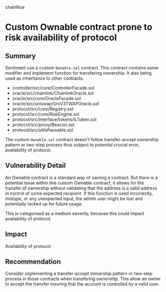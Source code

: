 chainNue
# Custom Ownable contract prone to risk availability of protocol

## Summary
Sentiment use a custom `Ownable.sol` contract. This contract contains some modifier and implement function for transfering ownership. It also being used as inheritance to other contracts.
- controller/src/core/ControllerFacade.sol
- oracle/src/chainlink/ChainlinkOracle.sol
- oracle/src/core/OracleFacade.sol
- oracle/src/uniswap/UniV3TWAPOracle.sol
- protocol/src/core/Registry.sol
- protocol/src/core/RiskEngine.sol
- protocol/src/interface/tokens/ILToken.sol
- protocol/src/proxy/Beacon.sol
- protocol/src/utilsPausable.sol

The custom `Ownable.sol` contract doesn't follow transfer-accept ownership pattern or two-step process thus subject to potential crucial error, availability of protocol.

## Vulnerability Detail
An Ownable contract is a standard way of owning a contract. But there is a potential issue within this custom Ownable contract, it allows for the transfer of ownership without validating that the address is a valid address in control of some expected recipient. If this function is used incorrectly, mistype, or any unexpected input, the admin user might be lost and potentially locked up for future usage.

This is categorised as a medium severity, because this could impact availability of protocol.

## Impact
Availability of protocol.

## Recommendation
Consider implementing a transfer-accept ownership pattern or two-step process in those contracts when transfering ownership. This allow an owner to accept the transfer insuring that the account is controlled by a valid user.